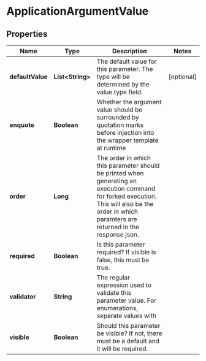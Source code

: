 
# ApplicationArgumentValue

## Properties
Name | Type | Description | Notes
------------ | ------------- | ------------- | -------------
**defaultValue** | **List&lt;String&gt;** | The default value for this parameter. The type will be determined by the value.type field. |  [optional]
**enquote** | **Boolean** | Whether the argument value should be surrounded by quotation marks before injection into the wrapper template at runtime | 
**order** | **Long** | The order in which this parameter should be printed when generating an execution command for forked execution. This will also be the order in which paramters are returned in the response json. | 
**required** | **Boolean** | Is this parameter required? If visible is false, this must be true. | 
**validator** | **String** | The regular expression used to validate this parameter value. For enumerations, separate values with | |  [optional]
**visible** | **Boolean** | Should this parameter be visible? If not, there must be a default and it will be required. | 



